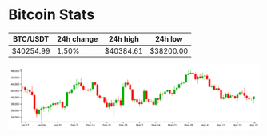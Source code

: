 # Bitcoin Stats

BTC/USDT|24h change|24h high|24h low|
|---|---|---|---|
|$40254.99|1.50%|$40384.61|$38200.00|

<img src="./chart.svg">
